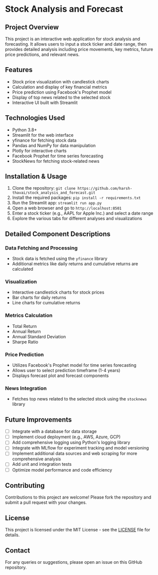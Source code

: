 # Stock Analysis and Forecast

## Project Overview
This project is an interactive web application for stock analysis and forecasting. It allows users to input a stock ticker and date range, then provides detailed analysis including price movements, key metrics, future price predictions, and relevant news.

## Features
- Stock price visualization with candlestick charts
- Calculation and display of key financial metrics
- Price prediction using Facebook's Prophet model
- Display of top news related to the selected stock
- Interactive UI built with Streamlit

## Technologies Used
- Python 3.8+
- Streamlit for the web interface
- yfinance for fetching stock data
- Pandas and NumPy for data manipulation
- Plotly for interactive charts
- Facebook Prophet for time series forecasting
- StockNews for fetching stock-related news

## Installation & Usage

1. Clone the repository:
```git clone https://github.com/harsh-thavai/stock_analysis_and_forecast.git```
2. Install the required packages:
```pip install -r requirements.txt```
3. Run the Streamlit app:
```streamlit run app.py```
4. Open a web browser and go to
```http://localhost:8501```
5. Enter a stock ticker (e.g., AAPL for Apple Inc.) and select a date range
6. Explore the various tabs for different analyses and visualizations

## Detailed Component Descriptions

### Data Fetching and Processing
- Stock data is fetched using the `yfinance` library
- Additional metrics like daily returns and cumulative returns are calculated

### Visualization
- Interactive candlestick charts for stock prices
- Bar charts for daily returns
- Line charts for cumulative returns

### Metrics Calculation
- Total Return
- Annual Return
- Annual Standard Deviation
- Sharpe Ratio

### Price Prediction
- Utilizes Facebook's Prophet model for time series forecasting
- Allows user to select prediction timeframe (1-4 years)
- Displays forecast plot and forecast components

### News Integration
- Fetches top news related to the selected stock using the `stocknews` library

## Future Improvements

- [ ] Integrate with a database for data storage
- [ ] Implement cloud deployment (e.g., AWS, Azure, GCP)
- [ ] Add comprehensive logging using Python's logging library
- [ ] Integrate with MLflow for experiment tracking and model versioning
- [ ] Implement additional data sources and web scraping for more comprehensive analysis
- [ ] Add unit and integration tests
- [ ] Optimize model performance and code efficiency

## Contributing
Contributions to this project are welcome! Please fork the repository and submit a pull request with your changes.

## License
This project is licensed under the MIT License - see the [LICENSE](LICENSE) file for details.

## Contact
For any queries or suggestions, please open an issue on this GitHub repository.
   
